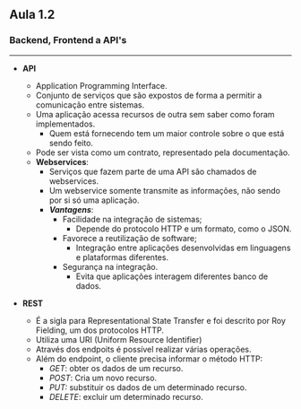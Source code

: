 ## Aula 1.2
### Backend, Frontend a API's
---
- **API**
	- Application Programming Interface.
	- Conjunto de serviços que são expostos de forma a permitir a comunicação entre sistemas.
	- Uma aplicação acessa recursos de outra sem saber como foram implementados.
		- Quem está fornecendo tem um maior controle sobre o que está sendo feito.
	- Pode ser vista como um contrato, representado pela documentação.
	- **Webservices**:
		- Serviços que fazem parte de uma API são chamados de webservices.
		- Um webservice somente transmite as informações, não sendo por si só uma aplicação.
		- ***Vantagens***:
			- Facilidade na integração de sistemas;
				- Depende do protocolo HTTP e um formato, como o JSON.
			- Favorece a reutilização de software;
				- Integração entre aplicações desenvolvidas em linguagens e plataformas diferentes.
			- Segurança na integração.
				- Evita que aplicações interagem diferentes banco de dados.

- **REST**
	- É a sigla para Representational State Transfer e foi descrito por Roy Fielding, um dos protocolos HTTP.
	- Utiliza uma URI (Uniform Resource Identifier)
	- Através dos endpoits é possível realizar várias operações.
	- Além do endpoint, o cliente precisa informar o método HTTP:
		- *GET*: obter os dados de um recurso.
		- *POST*: Cria um novo recurso.
		- *PUT:* substituir os dados de um determinado recurso.
		- *DELETE*: excluir um determinado recurso.